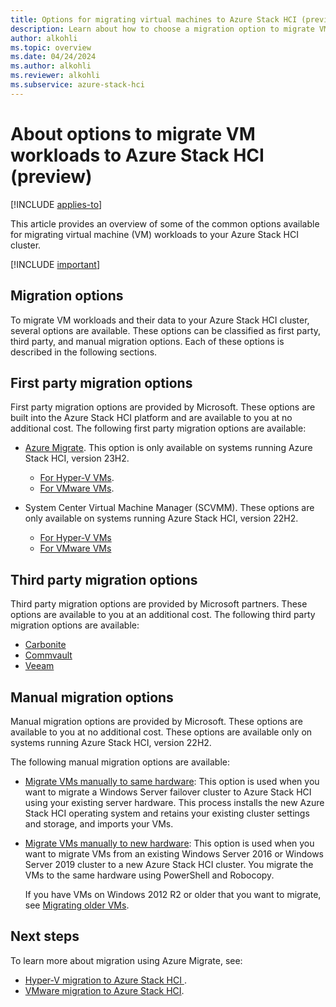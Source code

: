 ```yaml
---
title: Options for migrating virtual machines to Azure Stack HCI (preview)
description: Learn about how to choose a migration option to migrate VM workloads to your Azure Stack HCI cluster (preview).
author: alkohli
ms.topic: overview
ms.date: 04/24/2024
ms.author: alkohli
ms.reviewer: alkohli
ms.subservice: azure-stack-hci
---
```


# About options to migrate VM workloads to Azure Stack HCI (preview)

[!INCLUDE [applies-to](../../includes/hci-applies-to-23h2.md)]

This article provides an overview of some of the common options available for migrating virtual machine (VM) workloads to your Azure Stack HCI cluster.

[!INCLUDE [important](../../includes/hci-preview.md)]


## Migration options

To migrate VM workloads and their data to your Azure Stack HCI cluster, several options are available. These options can be classified as first party, third party, and manual migration options. Each of these options is described in the following sections.

## First party migration options

First party migration options are provided by Microsoft. These options are built into the Azure Stack HCI platform and are available to you at no additional cost. The following first party migration options are available:

- [Azure Migrate](./migration-azure-migrate-hci-overview.md). This option is only available on systems running Azure Stack HCI, version 23H2.
    - [For Hyper-V VMs](./migration-azure-migrate-hci-overview.md).
    - [For VMware VMs](./migration-azure-migrate-vmware-overview.md).

- System Center Virtual Machine Manager (SCVMM). These options are only available on systems running Azure Stack HCI, version 22H2.
    - [For Hyper-V VMs](/system-center/vmm/deploy-manage-azure-stack-hci?view=sc-vmm-2022&preserve-view=true#step-8-migrate-vms-from-windows-server-to-azure-stack-hci-cluster)
    - [For VMware VMs](/system-center/vmm/deploy-manage-azure-stack-hci?view=sc-vmm-2022&preserve-view=true#step-9-migrate-vmware-workloads-to-azure-stack-hci-cluster-using-scvmm)


## Third party migration options

Third party migration options are provided by Microsoft partners. These options are available to you at an additional cost. The following third party migration options are available:

- [Carbonite](https://www.carbonite.com/business/products/migration/)  
- [Commvault](https://www.commvault.com/)  
- [Veeam](https://www.veeam.com/)  


## Manual migration options

Manual migration options are provided by Microsoft. These options are available to you at no additional cost. These options are available only on systems running Azure Stack HCI, version 22H2. 

The following manual migration options are available:

- [Migrate VMs manually to same hardware](../deploy/migrate-cluster-same-hardware.md): This option is used when you want to migrate a Windows Server failover cluster to Azure Stack HCI using your existing server hardware. This process installs the new Azure Stack HCI operating system and retains your existing cluster settings and storage, and imports your VMs.

- [Migrate VMs manually to new hardware](../deploy/migrate-cluster-new-hardware.md): This option is used when you want to migrate VMs from an existing Windows Server 2016 or Windows Server 2019 cluster to a new Azure Stack HCI cluster. You migrate the VMs to the same hardware using PowerShell and Robocopy.

    If you have VMs on Windows 2012 R2 or older that you want to migrate, see [Migrating older VMs](../deploy/migrate-cluster-new-hardware.md#migrating-older-vms).



## Next steps

To learn more about migration using Azure Migrate, see:
- [Hyper-V migration to Azure Stack HCI ](./migration-azure-migrate-hci-overview.md).
- [VMware migration to Azure Stack HCI](./migration-azure-migrate-vmware-overview.md).
